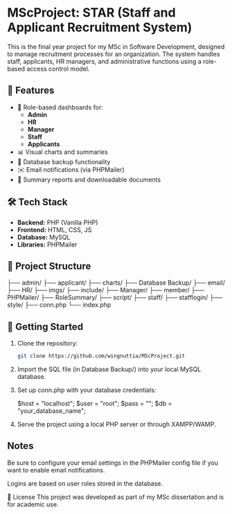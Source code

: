 # MScProject: STAR (Staff and Applicant Recruitment System) 

This is the final year project for my MSc in Software Development, designed to manage recruitment processes for an organization. The system handles staff, applicants, HR managers, and administrative functions using a role-based access control model.

## 🧩 Features

- 👥 Role-based dashboards for:
  - **Admin**
  - **HR**
  - **Manager**
  - **Staff**
  - **Applicants**
- 📊 Visual charts and summaries
- 📂 Database backup functionality
- ✉️ Email notifications (via PHPMailer)
- 📑 Summary reports and downloadable documents

## 🛠️ Tech Stack

- **Backend:** PHP (Vanilla PHP)
- **Frontend:** HTML, CSS, JS
- **Database:** MySQL
- **Libraries:** PHPMailer

## 📁 Project Structure
├── admin/ 
├── applicant/ 
├── charts/ 
├── Database Backup/ 
├── email/ 
├── HR/ 
├── imgs/ 
├── include/ 
├── Manager/ 
├── member/ 
├── PHPMailer/ 
├── RoleSummary/ 
├── script/ 
├── staff/ 
├── stafflogin/ 
├── style/ 
├── conn.php 
└── index.php


## 🚀 Getting Started

1. Clone the repository:
   ```bash
   git clone https://github.com/wingnuttia/MScProject.git


2. Import the SQL file (in Database Backup/) into your local MySQL database.

3.  Set up conn.php with your database credentials:
   
      $host = "localhost";
      $user = "root";
      $pass = "";
      $db = "your_database_name";

4.  Serve the project using a local PHP server or through XAMPP/WAMP.


## Notes
Be sure to configure your email settings in the PHPMailer config file if you want to enable email notifications.

Logins are based on user roles stored in the database.

📜 License
This project was developed as part of my MSc dissertation and is for academic use.
